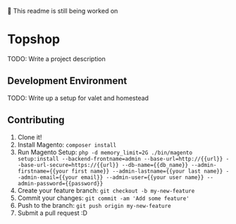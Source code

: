 :construction: This readme is still being worked on
# Topshop

TODO: Write a project description

## Development Environment

TODO: Write up a setup for valet and homestead

## Contributing

1. Clone it!
2. Install Magento: `composer install`
3. Run Magento Setup: `php -d memory_limit=2G ./bin/magento setup:install --backend-frontname=admin --base-url=http://{{url}} --base-url-secure=https://{{url}} --db-name={{db_name}} --admin-firstname={{your first name}} --admin-lastname={{your last name}} --admin-email={{your email}} --admin-user={{your user name}} --admin-password={{password}}`
4. Create your feature branch: `git checkout -b my-new-feature`
5. Commit your changes: `git commit -am 'Add some feature'`
6. Push to the branch: `git push origin my-new-feature`
7. Submit a pull request :D
